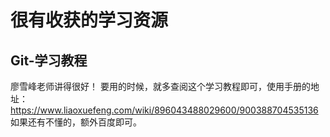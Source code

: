 # 很有收获的学习资源
## Git-学习教程
廖雪峰老师讲得很好！
要用的时候，就多查阅这个学习教程即可，使用手册的地址：https://www.liaoxuefeng.com/wiki/896043488029600/900388704535136
如果还有不懂的，额外百度即可。
